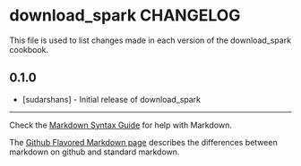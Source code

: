 # download_spark CHANGELOG

This file is used to list changes made in each version of the download_spark cookbook.

## 0.1.0
- [sudarshans] - Initial release of download_spark

- - -
Check the [Markdown Syntax Guide](http://daringfireball.net/projects/markdown/syntax) for help with Markdown.

The [Github Flavored Markdown page](http://github.github.com/github-flavored-markdown/) describes the differences between markdown on github and standard markdown.
